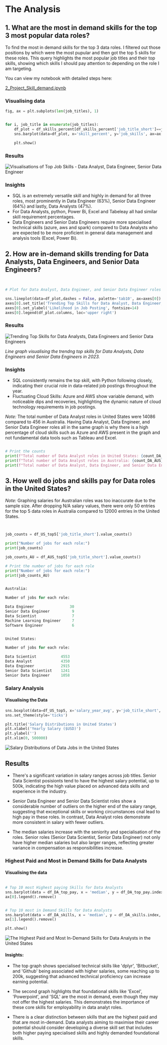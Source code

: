 # The Analysis

## 1. What are the most in demand skills for the top 3 most popular data roles?

To find the most in demand skills for the top 3 data roles. I filtered out those positions by which were the most pupular and then got the top 5 skills for these roles. This query highlights the most popular job titles and their top skills, showing which skills I should pay attention to depending on the role I am targeting.

You can view my notebook with detailed steps here:

[2_Project_Skill_demand.ipynb](Portfolio_project\2_Project_Skill_demand.ipynb)

### Visualising data

```python 
fig, ax = plt.subplots(len(job_titles), 1)


for i, job_title in enumerate(job_titles):
    df_plot = df_skills_percent[df_skills_percent['job_title_short']==job_title].head(5)
    sns.barplot(data=df_plot, x='skill_percent', y='job_skills', ax=ax[i], hue='skill_count', palette='dark:b_r', dodge=False, legend=False)

    plt.show()

```

### Results

![Visualisations of Top Job Skills - Data Analyst, Data Engineer, Senior Data Engineer](Portfolio_project\Jobskillsdemand.png)

### Insights

- SQL is an extremely versatile skill and highly in demand for all three roles, most prominently in Data Engineer (63%), Senior Data Engineer (64%) and lastly, Data Analysts (47%). 
- For Data Analysts, python, Power Bi, Excel and Tabeleay all had similar skill requirement percentages.
- Data Engineers and Senior Data Engineers require more specialised technical skills (azure, aws and spark) compared to Data Analysts who are expected to be more proficient in general data management and analysis tools (Excel, Power Bi).

## 2. How are in-demand skills trending for Data Analysts, Data Engineers, and Senior Data Engineers?

```python


# Plot for Data Analyst, Data Engineer, and Senior Data Engineer roles

sns.lineplot(data=df_plot,dashes = False, palette='tab10', ax=axes[0])
axes[0].set_title('Trending Top Skills for Data Analyst, Data Engineer, and Senior Data Engineer roles in Australia', fontsize=20)
axes[0].set_ylabel('Likelihood in Job Posting', fontsize=14)
axes[0].legend(df_plot.columns, loc='upper right')


```

### Results

![Trending Top Skills for Data Analysts, Data Engineers and Senior Data Engineers](Advanced_project\Trendingskills.png)

*Line graph visualising the trendng top skills for Data Analysts, Data Engineers and Senior Data Engineers in 2023.*

### Insights

- SQL consistently remains the top skill, with Python following closely, indicating their crucial role in data-related job postings throughout the year.
- Fluctuating Cloud Skills: Azure and AWS show variable demand, with noticeable dips and recoveries, highlighting the dynamic nature of cloud technology requirements in job postings.

*Note:*
The total number of Data Analyst roles in United States were 14086 compared to 456 in Australia. 
Having Data Analyst, Data Engineer, and Senior Data Engineer roles all in the same graph is why there is a high percentage of cloud skills such as Azure and AWS present in the graph and not fundamental data tools such as Tableau and Excel. 

```python

# Print the counts
print(f"Total number of Data Analyst roles in United States: {count_DA_US}")
print(f"Total number of Data Analyst roles in Australia: {count_DA_AUS}")
print(f"Total number of Data Analyst, Data Engineer, and Senior Data Engineer roles in Australia: {count_DA_DE_SDE_AUS}")


```

## 3. How well do jobs and skills pay for Data roles in the United States?

*Note:* Graphing salaries for Australian roles was too inaccurate due to the sample size. After dropping N/A salary values, there were only 50 entries for the top 5 data roles in Australia compared to 12000 entries in the United States.

```python


job_counts = df_US_top5['job_title_short'].value_counts()

print("Number of jobs for each role:")
print(job_counts)

job_counts_AU = df_AUS_top5['job_title_short'].value_counts()

# Print the number of jobs for each role
print("Number of jobs for each role:")
print(job_counts_AU)


Australia:

Number of jobs for each role:

Data Engineer                30
Senior Data Engineer          9
Data Scientist                7
Machine Learning Engineer     7
Software Engineer             6


United States:

Number of jobs for each role:

Data Scientist           4553
Data Analyst             4350
Data Engineer            2915
Senior Data Scientist    1241
Senior Data Engineer     1058 

```

### Salary Analysis 
#### Visualising the Data
```python
sns.boxplot(data=df_US_top5, x='salary_year_avg', y='job_title_short', order=job_order)
sns.set_theme(style='ticks')

plt.title('Salary Distributions in United States')
plt.xlabel('Yearly Salary ($USD)')
plt.ylabel('')
plt.xlim(0, 500000)
```

![Salary Distributions of Data Jobs in the United States](Portfolio_project\salary.png)

## Results
- There's a significant variation in salary ranges across job titles. Senior Data Scientist posisionts tend to have the highest salary potential, up to 500k, indicating the high value placed on advanced data skills and experience in the industry. 

- Senior Data Engineer and Senior Data Scientist roles show a considerable number of outliers on the higher end of the salary range, suggesting that exceptional skills or working circumstances cnal lead to high pay in these roles. In contrast, Data Analyst roles demonstrate more consistent in salary with fewer outliers.

- The median salaries increase with the seniority and specialisation of the roles. Senior roles (Senior Data Scientist, Senior Data Engineer) not only have higher median salaries but also larger ranges, reflecting greater variance in compensation as responsibilities increase. 

### Highest Paid and Most in Demand Skills for Data Analysts
#### Visualising the data

```python

# Top 10 most Highest paying Skills for Data Analysts 
sns.barplot(data = df_DA_top_pay, x = 'median', y = df_DA_top_pay.index, ax=ax[0], hue = 'median', palette = 'dark:b')
ax[0].legend().remove()


# Top 10 most in Demand Skills for Data Analysts 
sns.barplot(data = df_DA_skills, x = 'median', y = df_DA_skills.index, ax=ax[1], hue = 'median', palette = 'light:b') 
ax[1].legend().remove()

plt.show()
```
![The Highest Paid and Most In-Demand Skills for Data Analysts in the United States](Portfolio_project\skillsindemandandpay.png)

#### Insights:

- The top graph shows specialised technical skills like 'dplyr', 'Bitbucket', and 'Github' being associated with higher salaries, some reaching up to 200k, suggesting that advanced technical proficiency can increase earning potential.

- The second graph highlights that foundational skills like 'Excel', 'Powerpoint', and 'SQL' are the most in demand, even though they may not offer the highest salaries. This demonstrates the importance of these core skills for employability in data analyt roles. 
- There is a clear distinction between skills that are the highest paid and that are most in-demand. Data analysts aiming to maximise their career potential should consider developing a diverse skill set that includes both higher paying specialised skills and highly demanded foundational skills. 
